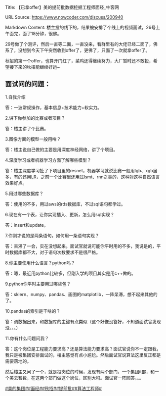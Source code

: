 Title: 【已拿offer】美的提前批数据挖掘工程师面经_牛客网

URL Source: https://www.nowcoder.com/discuss/200940

Markdown Content:
楼主投的线下的，结果被安排了个线上的视频面试，26号上午面完，面了18分钟，很佛。

29号做了个测评，然后一直等二面，一直没来，看群里有的大佬已经二面了，佛系了，没想到今天下午突然收到offer了，更佛了，只面了一次就拿offer了。

秋招的第一个offer，也算开门红了，菜鸡还得继续努力，大厂暂时还不敢投，希望接下来的秋招能继续好运~

**面试问的问题：**
-----------

1.自我介绍

答：一波常规操作，基本信息+技术能力+软实力。

2.讲下你参加的比赛或者项目？

答：楼主讲了个比赛。

3.图像方面的模型一般用啥？

答：楼主说自己做的主要是用深度神经网络，讲了个项目。

4.深度学习或者机器学习方面了解哪些模型？

答：楼主深度学习扯了下项目里的resnet，机器学习就说比赛一般用lgb、xgb居多，有的还用LR，之前一个比赛里还用过lsmt、rnn之类的，这种对这种自然语言效果好点。

5.用过哪些数据库？

答：使用的不多，用过aws的rds数据库，不过sql语句都学过。

6.现在有一个表，让你实现插入、更新，怎么用sql实现？

答：insert和update。

7.你刚才说的是两条语句，如何用一条语句实现？

答：呆滞了一会，实在没想起来。面试官就说可能你平时用的不多，我说是的，平时数据库都不大，对于语句次数要求不是很严格。

8.你主要使用什么语言？python吗？

答：嗯，最近用python比较多，但刚入学的项目其实是用c++做的。

9.python你平时主要用过哪些包？

答：sklern、numpy、pandas、画图的matplotlib，一阵呆滞，想不起来其他的了。

10.pandas的索引是干啥的？

答：调数据出来，和数据库的主键有点类似（这个好像没答好，不知道面试官发现没。。。）

11.你有什么问题问我？

答：这个岗位是工程能力要求高？还是算法能力要求高？面试官说你不一定跟我，我只是被集团安排面试的，楼主感觉有点小尴尬。然后面试官说算法这里反正都是需要落地的。

然后楼主又问了一个，就是投岗位的时候，发现有两个部门，一个集团it部，和一个美云智数，在这两个部门做这个岗位，区别大吗。面试官一阵回答。。。

[#美的集团#](https://www.nowcoder.com/enterprise/913/discussion)[#面经#](https://www.nowcoder.com/creation/subject/928d551be73f40db82c0ed83286c8783)[#秋招#](https://www.nowcoder.com/creation/subject/002d6ce4eab1487f9cae3241b5322732)[#提前批#](https://www.nowcoder.com/creation/subject/60e0088aa7964253b37cd6a57a5ea2cd)[#算法工程师#](https://www.nowcoder.com/creation/subject/146d543971d045ba84b4b8a4dd573fff)
